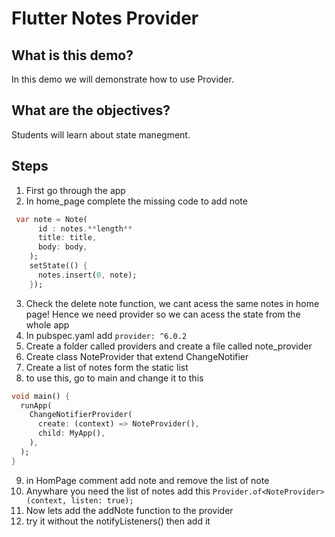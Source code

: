 # Flutter Notes Provider

## What is this demo?
 In this demo we will demonstrate how to use Provider.
## What are the objectives?
 Students will learn about state manegment.

## Steps
1. First go through the app
2. In home_page complete the missing code to add note 
``` dart 
 var note = Note(
      id : notes.**length**
      title: title,
      body: body,
    );
    setState(() {
      notes.insert(0, note);
    });
```
3. Check the delete note function, we cant acess the same notes in home page! Hence we need provider so we can acess the state from the whole app
4. In pubspec.yaml add `provider: ^6.0.2`
5. Create a folder called providers and create a file called note_provider
6. Create class NoteProvider that extend ChangeNotifier
7. Create a list of notes form the static list 
8. to use this, go to main and change it to this
```dart
void main() {
  runApp(
    ChangeNotifierProvider(
      create: (context) => NoteProvider(),
      child: MyApp(),
    ),
  );
}
```
9. in HomPage comment add note and remove the list of note 
10. Anywhare you need the list of notes add this `Provider.of<NoteProvider>(context, listen: true);`
11. Now lets add the addNote function to the provider 
12. try it without the notifyListeners() then add it 